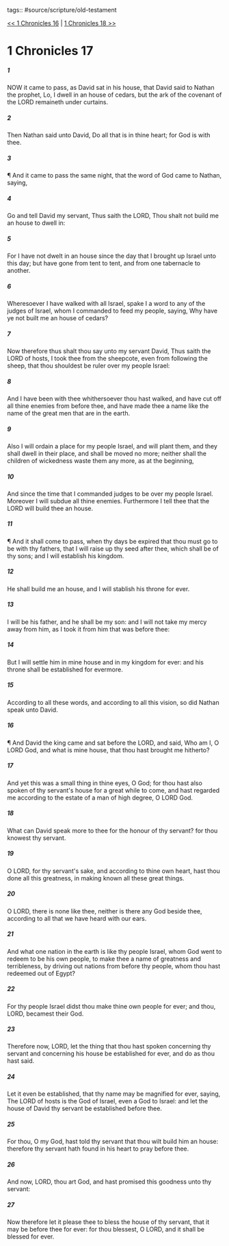 tags:: #source/scripture/old-testament

[<< 1 Chronicles 16](source/scripture/old-testament/13_1_Chronicles/1_Chronicles_16.md) | [1 Chronicles 18 >>](source/scripture/old-testament/13_1_Chronicles/1_Chronicles_18.md)

# 1 Chronicles 17

##### 1

NOW it came to pass, as David sat in his house, that David said to Nathan the prophet, Lo, I dwell in an house of cedars, but the ark of the covenant of the LORD remaineth under curtains.

##### 2

Then Nathan said unto David, Do all that is in thine heart; for God is with thee.

##### 3

¶ And it came to pass the same night, that the word of God came to Nathan, saying,

##### 4

Go and tell David my servant, Thus saith the LORD, Thou shalt not build me an house to dwell in:

##### 5

For I have not dwelt in an house since the day that I brought up Israel unto this day; but have gone from tent to tent, and from one tabernacle to another.

##### 6

Wheresoever I have walked with all Israel, spake I a word to any of the judges of Israel, whom I commanded to feed my people, saying, Why have ye not built me an house of cedars?

##### 7

Now therefore thus shalt thou say unto my servant David, Thus saith the LORD of hosts, I took thee from the sheepcote, even from following the sheep, that thou shouldest be ruler over my people Israel:

##### 8

And I have been with thee whithersoever thou hast walked, and have cut off all thine enemies from before thee, and have made thee a name like the name of the great men that are in the earth.

##### 9

Also I will ordain a place for my people Israel, and will plant them, and they shall dwell in their place, and shall be moved no more; neither shall the children of wickedness waste them any more, as at the beginning,

##### 10

And since the time that I commanded judges to be over my people Israel. Moreover I will subdue all thine enemies. Furthermore I tell thee that the LORD will build thee an house.

##### 11

¶ And it shall come to pass, when thy days be expired that thou must go to be with thy fathers, that I will raise up thy seed after thee, which shall be of thy sons; and I will establish his kingdom.

##### 12

He shall build me an house, and I will stablish his throne for ever.

##### 13

I will be his father, and he shall be my son: and I will not take my mercy away from him, as I took it from him that was before thee:

##### 14

But I will settle him in mine house and in my kingdom for ever: and his throne shall be established for evermore.

##### 15

According to all these words, and according to all this vision, so did Nathan speak unto David.

##### 16

¶ And David the king came and sat before the LORD, and said, Who am I, O LORD God, and what is mine house, that thou hast brought me hitherto?

##### 17

And yet this was a small thing in thine eyes, O God; for thou hast also spoken of thy servant's house for a great while to come, and hast regarded me according to the estate of a man of high degree, O LORD God.

##### 18

What can David speak more to thee for the honour of thy servant? for thou knowest thy servant.

##### 19

O LORD, for thy servant's sake, and according to thine own heart, hast thou done all this greatness, in making known all these great things.

##### 20

O LORD, there is none like thee, neither is there any God beside thee, according to all that we have heard with our ears.

##### 21

And what one nation in the earth is like thy people Israel, whom God went to redeem to be his own people, to make thee a name of greatness and terribleness, by driving out nations from before thy people, whom thou hast redeemed out of Egypt?

##### 22

For thy people Israel didst thou make thine own people for ever; and thou, LORD, becamest their God.

##### 23

Therefore now, LORD, let the thing that thou hast spoken concerning thy servant and concerning his house be established for ever, and do as thou hast said.

##### 24

Let it even be established, that thy name may be magnified for ever, saying, The LORD of hosts is the God of Israel, even a God to Israel: and let the house of David thy servant be established before thee.

##### 25

For thou, O my God, hast told thy servant that thou wilt build him an house: therefore thy servant hath found in his heart to pray before thee.

##### 26

And now, LORD, thou art God, and hast promised this goodness unto thy servant:

##### 27

Now therefore let it please thee to bless the house of thy servant, that it may be before thee for ever: for thou blessest, O LORD, and it shall be blessed for ever.
